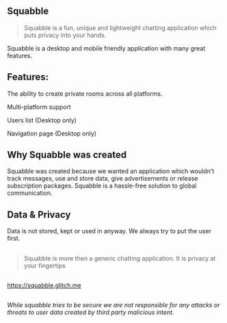 ## Squabble

> Squabble is a fun, unique and lightweight chatting application which puts privacy into your hands. 

Squabble is a desktop and mobile friendly application with many great features.
## Features:
The ability to create private rooms across all platforms.

Multi-platform support

Users list (Desktop only)

Navigation page (Desktop only)

## Why Squabble was created
Squabble was created because we wanted an application which wouldn't track messages, use and store data, give advertisements or release subscription packages. Squabble is a hassle-free solution to global communication.

## Data & Privacy
Data is not stored, kept or used in anyway. We always try to put the user first.
##
> Squabble is more then a generic chatting application. It is privacy at your fingertips

##
https://squabble.glitch.me

##

*While squabble tries to be secure we are not responsible for any attacks or threats to user data created by third party malicious intent.*
